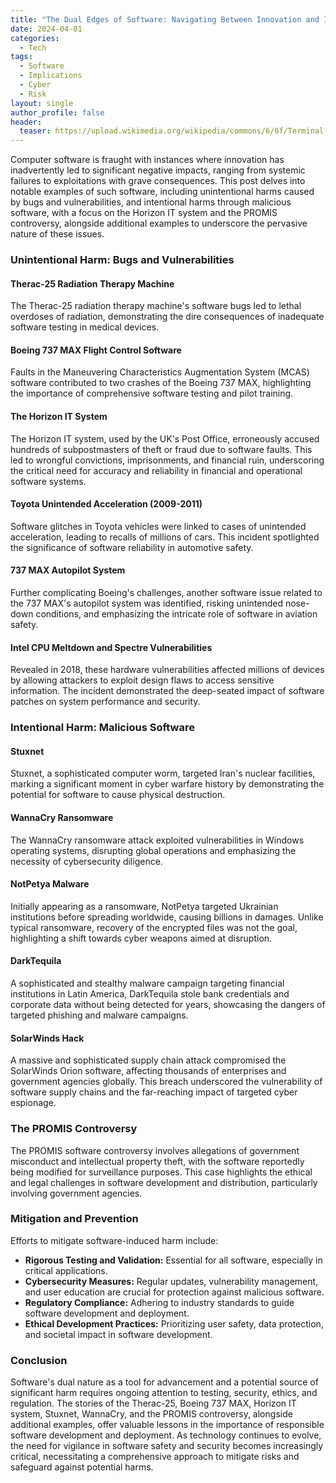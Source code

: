 ```yaml
---
title: "The Dual Edges of Software: Navigating Between Innovation and Impact"
date: 2024-04-01
categories:
  - Tech
tags:
  - Software
  - Implications
  - Cyber
  - Risk
layout: single
author_profile: false
header:
  teaser: https://upload.wikimedia.org/wikipedia/commons/6/6f/Terminal-dec-vt100.jpg
---
```


Computer software is fraught with instances where innovation has inadvertently led to significant negative impacts, ranging from systemic failures to exploitations with grave consequences. This post delves into notable examples of such software, including unintentional harms caused by bugs and vulnerabilities, and intentional harms through malicious software, with a focus on the Horizon IT system and the PROMIS controversy, alongside additional examples to underscore the pervasive nature of these issues.

### Unintentional Harm: Bugs and Vulnerabilities

#### Therac-25 Radiation Therapy Machine
The Therac-25 radiation therapy machine's software bugs led to lethal overdoses of radiation, demonstrating the dire consequences of inadequate software testing in medical devices.

#### Boeing 737 MAX Flight Control Software
Faults in the Maneuvering Characteristics Augmentation System (MCAS) software contributed to two crashes of the Boeing 737 MAX, highlighting the importance of comprehensive software testing and pilot training.

#### The Horizon IT System
The Horizon IT system, used by the UK's Post Office, erroneously accused hundreds of subpostmasters of theft or fraud due to software faults. This led to wrongful convictions, imprisonments, and financial ruin, underscoring the critical need for accuracy and reliability in financial and operational software systems.

#### Toyota Unintended Acceleration (2009-2011)
Software glitches in Toyota vehicles were linked to cases of unintended acceleration, leading to recalls of millions of cars. This incident spotlighted the significance of software reliability in automotive safety.

#### 737 MAX Autopilot System
Further complicating Boeing's challenges, another software issue related to the 737 MAX's autopilot system was identified, risking unintended nose-down conditions, and emphasizing the intricate role of software in aviation safety.

#### Intel CPU Meltdown and Spectre Vulnerabilities
Revealed in 2018, these hardware vulnerabilities affected millions of devices by allowing attackers to exploit design flaws to access sensitive information. The incident demonstrated the deep-seated impact of software patches on system performance and security.

### Intentional Harm: Malicious Software

#### Stuxnet
Stuxnet, a sophisticated computer worm, targeted Iran's nuclear facilities, marking a significant moment in cyber warfare history by demonstrating the potential for software to cause physical destruction.

#### WannaCry Ransomware
The WannaCry ransomware attack exploited vulnerabilities in Windows operating systems, disrupting global operations and emphasizing the necessity of cybersecurity diligence.

#### NotPetya Malware
Initially appearing as a ransomware, NotPetya targeted Ukrainian institutions before spreading worldwide, causing billions in damages. Unlike typical ransomware, recovery of the encrypted files was not the goal, highlighting a shift towards cyber weapons aimed at disruption.

#### DarkTequila
A sophisticated and stealthy malware campaign targeting financial institutions in Latin America, DarkTequila stole bank credentials and corporate data without being detected for years, showcasing the dangers of targeted phishing and malware campaigns.

#### SolarWinds Hack
A massive and sophisticated supply chain attack compromised the SolarWinds Orion software, affecting thousands of enterprises and government agencies globally. This breach underscored the vulnerability of software supply chains and the far-reaching impact of targeted cyber espionage.

### The PROMIS Controversy
The PROMIS software controversy involves allegations of government misconduct and intellectual property theft, with the software reportedly being modified for surveillance purposes. This case highlights the ethical and legal challenges in software development and distribution, particularly involving government agencies.

### Mitigation and Prevention

Efforts to mitigate software-induced harm include:

- **Rigorous Testing and Validation:** Essential for all software, especially in critical applications.
- **Cybersecurity Measures:** Regular updates, vulnerability management, and user education are crucial for protection against malicious software.
- **Regulatory Compliance:** Adhering to industry standards to guide software development and deployment.
- **Ethical Development Practices:** Prioritizing user safety, data protection, and societal impact in software development.

### Conclusion

Software's dual nature as a tool for advancement and a potential source of significant harm requires ongoing attention to testing, security, ethics, and regulation. The stories of the Therac-25, Boeing 737 MAX, Horizon IT system, Stuxnet, WannaCry, and the PROMIS controversy, alongside additional examples, offer valuable lessons in the importance of responsible software development and deployment. As technology continues to evolve, the need for vigilance in software safety and security becomes increasingly critical, necessitating a comprehensive approach to mitigate risks and safeguard against potential harms.
